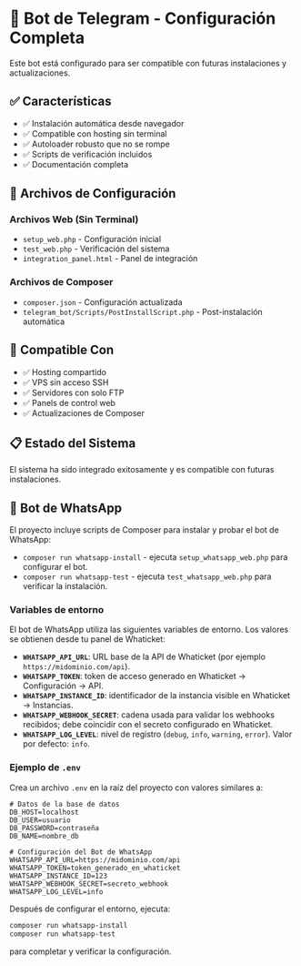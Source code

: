 # 🤖 Bot de Telegram - Configuración Completa

Este bot está configurado para ser compatible con futuras instalaciones y actualizaciones.

## ✅ Características

- ✅ Instalación automática desde navegador
- ✅ Compatible con hosting sin terminal
- ✅ Autoloader robusto que no se rompe
- ✅ Scripts de verificación incluidos
- ✅ Documentación completa

## 🔧 Archivos de Configuración

### Archivos Web (Sin Terminal)
- `setup_web.php` - Configuración inicial
- `test_web.php` - Verificación del sistema
- `integration_panel.html` - Panel de integración

### Archivos de Composer
- `composer.json` - Configuración actualizada
- `telegram_bot/Scripts/PostInstallScript.php` - Post-instalación automática

## 🎯 Compatible Con

- ✅ Hosting compartido
- ✅ VPS sin acceso SSH
- ✅ Servidores con solo FTP
- ✅ Panels de control web
- ✅ Actualizaciones de Composer

## 📋 Estado del Sistema

El sistema ha sido integrado exitosamente y es compatible con futuras instalaciones.

## 📱 Bot de WhatsApp

El proyecto incluye scripts de Composer para instalar y probar el bot de WhatsApp:

- `composer run whatsapp-install` - ejecuta `setup_whatsapp_web.php` para configurar el bot.
- `composer run whatsapp-test` - ejecuta `test_whatsapp_web.php` para verificar la instalación.

### Variables de entorno

El bot de WhatsApp utiliza las siguientes variables de entorno. Los valores se obtienen desde tu panel de Whaticket:

- **`WHATSAPP_API_URL`**: URL base de la API de Whaticket (por ejemplo `https://midominio.com/api`).
- **`WHATSAPP_TOKEN`**: token de acceso generado en Whaticket → Configuración → API.
- **`WHATSAPP_INSTANCE_ID`**: identificador de la instancia visible en Whaticket → Instancias.
- **`WHATSAPP_WEBHOOK_SECRET`**: cadena usada para validar los webhooks recibidos; debe coincidir con el secreto configurado en Whaticket.
- **`WHATSAPP_LOG_LEVEL`**: nivel de registro (`debug`, `info`, `warning`, `error`). Valor por defecto: `info`.

### Ejemplo de `.env`

Crea un archivo `.env` en la raíz del proyecto con valores similares a:

```env
# Datos de la base de datos
DB_HOST=localhost
DB_USER=usuario
DB_PASSWORD=contraseña
DB_NAME=nombre_db

# Configuración del Bot de WhatsApp
WHATSAPP_API_URL=https://midominio.com/api
WHATSAPP_TOKEN=token_generado_en_whaticket
WHATSAPP_INSTANCE_ID=123
WHATSAPP_WEBHOOK_SECRET=secreto_webhook
WHATSAPP_LOG_LEVEL=info
```

Después de configurar el entorno, ejecuta:

```bash
composer run whatsapp-install
composer run whatsapp-test
```

para completar y verificar la configuración.

